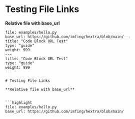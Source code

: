 # Testing File Links

**Relative file with base_url**

```highlight
file: examples/hello.py
base_url: https://github.com/imfing/hextra/blob/main/---
title: "Code Block URL Test"
type: "guide"
weight: 999
---
title: "Code Block URL Test"
type: "guide"
weight: 999
---

# Testing File Links

**Relative file with base_url**


```highlight
file: examples/hello.py
base_url: https://github.com/imfing/hextra/blob/main/

